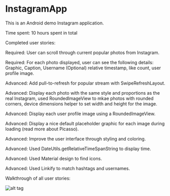 # InstagramApp
This is an Android demo Instagram application.

Time spent: 10 hours spent in total

Completed user stories:

 Required: User can scroll through current popular photos from Instagram.
 
 Required: For each photo displayed, user can see the following details: Graphic, Caption, Username
	   (Optional) relative timestamp, like count, user profile image.
 
 Advanced: Add pull-to-refresh for popular stream with SwipeRefreshLayout.
 
 Advanced: Display each photo with the same style and proportions as the real Instagram, 
	   used RoundedImageView to mkae photos with rounded corners, device dimensions helper to set width and height for the image.

 Advanced: Display each user profile image using a RoundedImageView.

 Advanced: Display a nice default placeholder graphic for each image during loading (read more about Picasso).

 Advanced: Improve the user interface through styling and coloring.

 Advanced: Used DateUtils.getRelativeTimeSpanString to display time.

 Advanced: Used Material design to find icons.
 
 Advanced: Used Linkify to match hashtags and usernames.

 Walkthrough of all user stories:

 ![alt tag](https://github.com/srivats666/InstagramCloneApp/blob/master/Instagram.gif)


